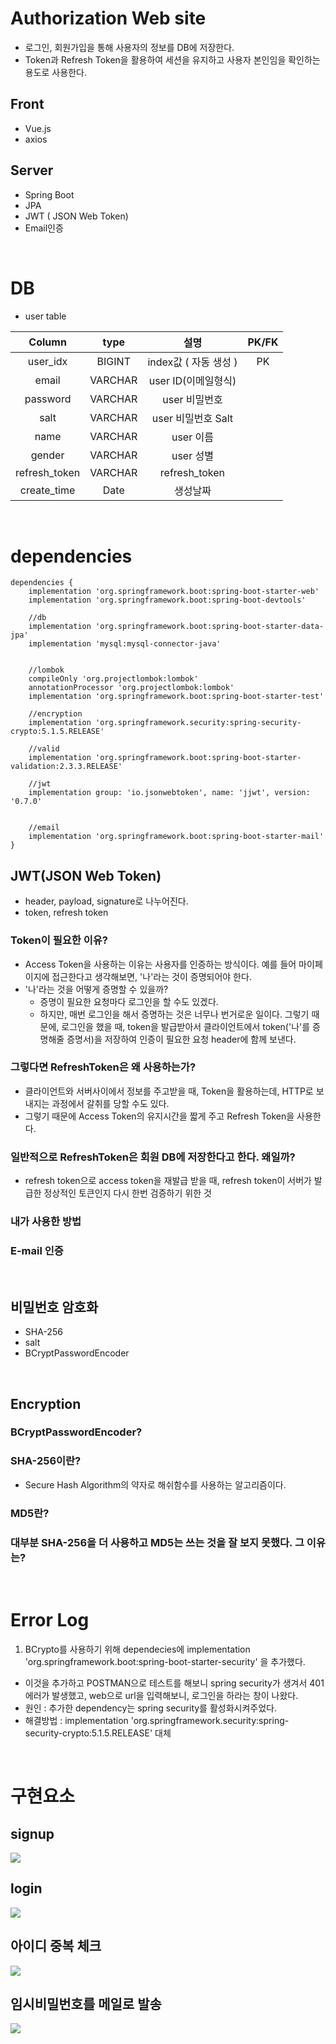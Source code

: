 # Authorization Web site
- 로그인, 회원가입을 통해 사용자의 정보를 DB에 저장한다.
- Token과 Refresh Token을 활용하여 세션을 유지하고 사용자 본인임을 확인하는 용도로 사용한다. 

## Front
- Vue.js
- axios

## Server
- Spring Boot
- JPA
- JWT ( JSON Web Token)
- Email인증

</br>

# DB 
- user table

| Column | type |  설명 | PK/FK |
| :----: | :------: | :----------------------: | :----: |
| user_idx | BIGINT | index값 ( 자동 생성 ) | PK |
| email | VARCHAR | user ID(이메일형식) |  |
| password | VARCHAR | user 비밀번호 |  |
| salt | VARCHAR | user 비밀번호 Salt |  |
| name | VARCHAR | user 이름 |  |
| gender | VARCHAR | user 성별 |  |
| refresh_token | VARCHAR | refresh_token |  |
| create_time | Date | 생성날짜 |  |


</br>


# dependencies
```
dependencies {
	implementation 'org.springframework.boot:spring-boot-starter-web'
	implementation 'org.springframework.boot:spring-boot-devtools'

	//db
	implementation 'org.springframework.boot:spring-boot-starter-data-jpa'
	implementation 'mysql:mysql-connector-java'


	//lombok
	compileOnly 'org.projectlombok:lombok'
	annotationProcessor 'org.projectlombok:lombok'
	implementation 'org.springframework.boot:spring-boot-starter-test'

	//encryption
	implementation 'org.springframework.security:spring-security-crypto:5.1.5.RELEASE'

	//valid
	implementation 'org.springframework.boot:spring-boot-starter-validation:2.3.3.RELEASE'

	//jwt
	implementation group: 'io.jsonwebtoken', name: 'jjwt', version: '0.7.0'


	//email
	implementation 'org.springframework.boot:spring-boot-starter-mail'
}
```

## JWT(JSON Web Token)
- header, payload, signature로 나누어진다.
- token, refresh token

### Token이 필요한 이유?
- Access Token을 사용하는 이유는 사용자를 인증하는 방식이다. 예를 들어 마이페이지에 접근한다고 생각해보면, '나'라는 것이 증명되어야 한다. 
- '나'라는 것을 어떻게 증명할 수 있을까?
  - 증명이 필요한 요청마다 로그인을 할 수도 있겠다.
  - 하지만, 매번 로그인을 해서 증명하는 것은 너무나 번거로운 일이다. 그렇기 때문에, 로그인을 했을 때, token을 발급받아서 클라이언트에서 token('나'를 증명해줄 증명서)을 저장하여 인증이 필요한 요청 header에 함께 보낸다. 

### 그렇다면 RefreshToken은 왜 사용하는가?
- 클라이언트와 서버사이에서 정보를 주고받을 때, Token을 활용하는데, HTTP로 보내지는 과정에서 갈취를 당할 수도 있다. 
- 그렇기 때문에 Access Token의 유지시간을 짧게 주고 Refresh Token을 사용한다. 

### 일반적으로 RefreshToken은 회원 DB에 저장한다고 한다. 왜일까?
- refresh token으로 access token을 재발급 받을 때, refresh token이 서버가 발급한 정상적인 토큰인지 다시 한번 검증하기 위한 것

### 내가 사용한 방법


### E-mail 인증


</br>

## 비밀번호 암호화
- SHA-256
- salt
- BCryptPasswordEncoder

</br>

## Encryption

### BCryptPasswordEncoder?

### SHA-256이란?
- Secure Hash Algorithm의 약자로 해쉬함수를 사용하는 알고리즘이다. 

### MD5란?

### 대부분 SHA-256을 더 사용하고 MD5는 쓰는 것을 잘 보지 못했다. 그 이유는?

</br>


# Error Log
1. BCrypto를 사용하기 위해 dependecies에 implementation 'org.springframework.boot:spring-boot-starter-security' 을 추가했다.
  - 이것을 추가하고 POSTMAN으로 테스트를 해보니 spring security가 생겨서 401 에러가 발생했고, web으로 url을 입력해보니, 로그인을 하라는 창이 나왔다.
  - 원인 : 추가한 dependency는 spring security를 활성화시켜주었다.
  - 해결방법 : implementation 'org.springframework.security:spring-security-crypto:5.1.5.RELEASE' 대체


</br>

# 구현요소

## signup
<img src = "https://github.com/yougahee/url-shorter-repo/blob/master/img/EnterUrl.PNG">


## login
<img src = "https://github.com/yougahee/url-shorter-repo/blob/master/img/EnterUrl.PNG">


## 아이디 중복 체크
<img src = "https://github.com/yougahee/url-shorter-repo/blob/master/img/EnterUrl.PNG">


## 임시비밀번호를 메일로 발송
<img src = "https://github.com/yougahee/url-shorter-repo/blob/master/img/EnterUrl.PNG">

